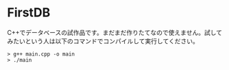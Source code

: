 # FirstDB

C++でデータベースの試作品です。まだまだ作りたてなので使えません。試してみたいという人は以下のコマンドでコンパイルして実行してください。

```
> g++ main.cpp -o main
> ./main
```
